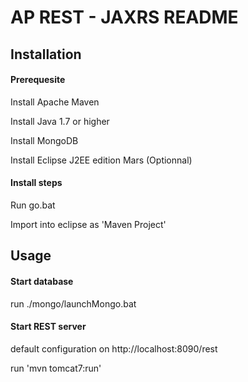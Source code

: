 # AP REST - JAXRS README

## Installation

#### Prerequesite

Install Apache Maven

Install Java 1.7 or higher

Install MongoDB

Install Eclipse J2EE edition Mars (Optionnal)

#### Install steps

Run go.bat

Import into eclipse as 'Maven Project'

## Usage

#### Start database

run ./mongo/launchMongo.bat

#### Start REST server

default configuration on http://localhost:8090/rest

run 'mvn tomcat7:run'
